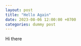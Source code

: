 ```yaml
---
layout: post
title: "Hello Again"
date: 2023-08-06 12:00:00 +0700
categories: dummy post
---
```


Hi there
